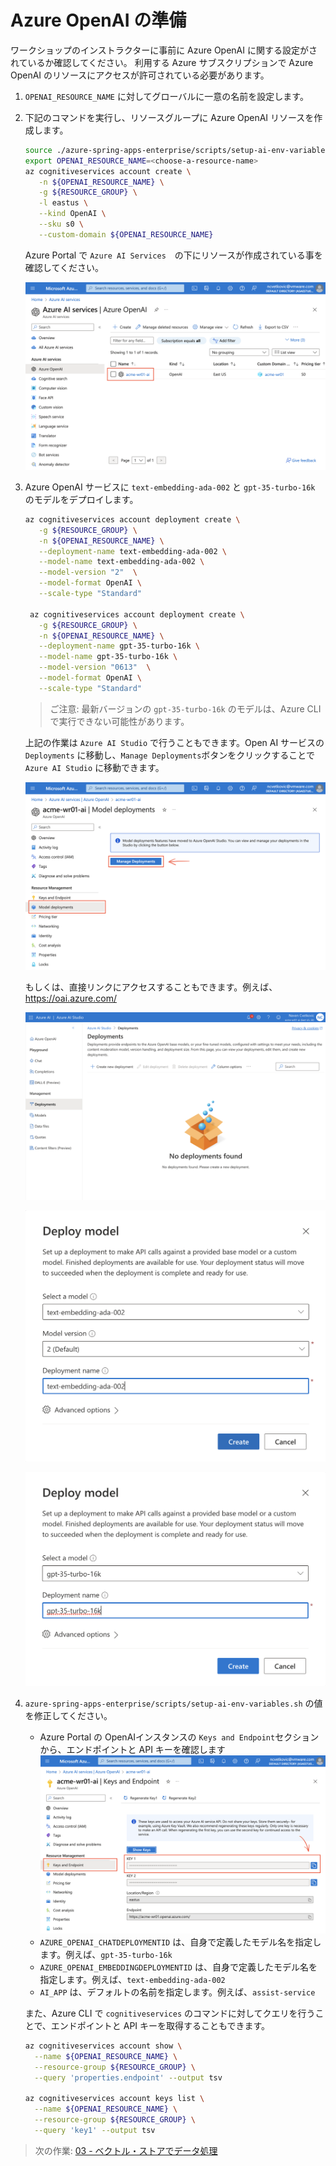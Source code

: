 # Azure OpenAI の準備

ワークショップのインストラクターに事前に Azure OpenAI に関する設定がされているか確認してください。
利用する Azure サブスクリプションで Azure OpenAI のリソースにアクセスが許可されている必要があります。

1. `OPENAI_RESOURCE_NAME` に対してグローバルに一意の名前を設定します。

1. 下記のコマンドを実行し、リソースグループに Azure OpenAI リソースを作成します。

   ```bash
   source ./azure-spring-apps-enterprise/scripts/setup-ai-env-variables.sh
   export OPENAI_RESOURCE_NAME=<choose-a-resource-name>
   az cognitiveservices account create \
      -n ${OPENAI_RESOURCE_NAME} \
      -g ${RESOURCE_GROUP} \
      -l eastus \
      --kind OpenAI \
      --sku s0 \
      --custom-domain ${OPENAI_RESOURCE_NAME}   
   ```
   
   Azure Portal で `Azure AI Services`　の下にリソースが作成されている事を確認してください。

   ![A screenshot of the Azure AI services.](../../../../media/openai-azure-ai-services.png)

1. Azure OpenAI サービスに `text-embedding-ada-002` と `gpt-35-turbo-16k` のモデルをデプロイします。
   
   ```bash
   az cognitiveservices account deployment create \
      -g ${RESOURCE_GROUP} \
      -n ${OPENAI_RESOURCE_NAME} \
      --deployment-name text-embedding-ada-002 \
      --model-name text-embedding-ada-002 \
      --model-version "2"  \
      --model-format OpenAI \
      --scale-type "Standard" 

    az cognitiveservices account deployment create \
      -g ${RESOURCE_GROUP} \
      -n ${OPENAI_RESOURCE_NAME} \
      --deployment-name gpt-35-turbo-16k \
      --model-name gpt-35-turbo-16k \
      --model-version "0613"  \
      --model-format OpenAI \
      --scale-type "Standard"
   ```

   > ご注意: 最新バージョンの `gpt-35-turbo-16k` のモデルは、Azure CLI で実行できない可能性があります。

   上記の作業は `Azure AI Studio` で行うこともできます。Open AI サービスの `Deployments` に移動し、`Manage Deployments`ボタンをクリックすることで `Azure AI Studio` に移動できます。

   ![A screenshot of the Azure Portal OpenAI Services deployments.](../../../../media/openai-azure-ai-services-deployments.png)

   もしくは、直接リンクにアクセスすることもできます。例えば、https://oai.azure.com/

   ![A screenshot of the Azure AI Studio with no deployments.](../../../../media/openai-azure-ai-studio-deployments-01.png)

   ![A screenshot of the Azure AI Studio creating first deployment.](../../../../media/openai-azure-ai-studio-deployments-02.png)

   ![A screenshot of the Azure AI Studio creating second deployment.](../../../../media/openai-azure-ai-studio-deployments-03.png)

1. `azure-spring-apps-enterprise/scripts/setup-ai-env-variables.sh` の値を修正してください。

    * Azure Portal の OpenAIインスタンスの `Keys and Endpoint`セクションから、エンドポイントと API キーを確認します
    ![Azure Portal OpenAIインスタンスのスクリーンショット。](../../../../media/openai-azure-ai-services-api-key.png)    
    * `AZURE_OPENAI_CHATDEPLOYMENTID` は、自身で定義したモデル名を指定します。例えば、`gpt-35-turbo-16k`
    * `AZURE_OPENAI_EMBEDDINGDEPLOYMENTID` は、自身で定義したモデル名を指定します。例えば、`text-embedding-ada-002`
    * `AI_APP` は、デフォルトの名前を指定します。例えば、`assist-service`
        
    また、Azure CLI で `cognitiveservices` のコマンドに対してクエリを行うことで、エンドポイントと API キーを取得することもできます。

   ```bash
   az cognitiveservices account show \
     --name ${OPENAI_RESOURCE_NAME} \
     --resource-group ${RESOURCE_GROUP} \
     --query 'properties.endpoint' --output tsv

   az cognitiveservices account keys list \
     --name ${OPENAI_RESOURCE_NAME} \
     --resource-group ${RESOURCE_GROUP} \
     --query 'key1' --output tsv 
   ```

> 次の作業: [03 - ベクトル・ストアでデータ処理](../03-process-data-into-vector-store/README.md)